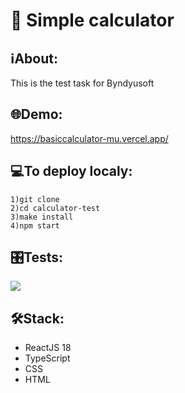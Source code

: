 # 🔢 Simple calculator

## ℹAbout:
This is the test task for Byndyusoft

## 🌐Demo:
https://basiccalculator-mu.vercel.app/

## 💻To deploy localy:
```
1)git clone
2)cd calculator-test
3)make install
4)npm start
```
## 🎛️Tests:
<a href="https://codeclimate.com/github/iFoxtrot33/calculator-test/maintainability"><img src="https://api.codeclimate.com/v1/badges/b38ae459b157883981df/maintainability" /></a>

## 🛠Stack:
- ReactJS 18 
- TypeScript
- CSS
- HTML
